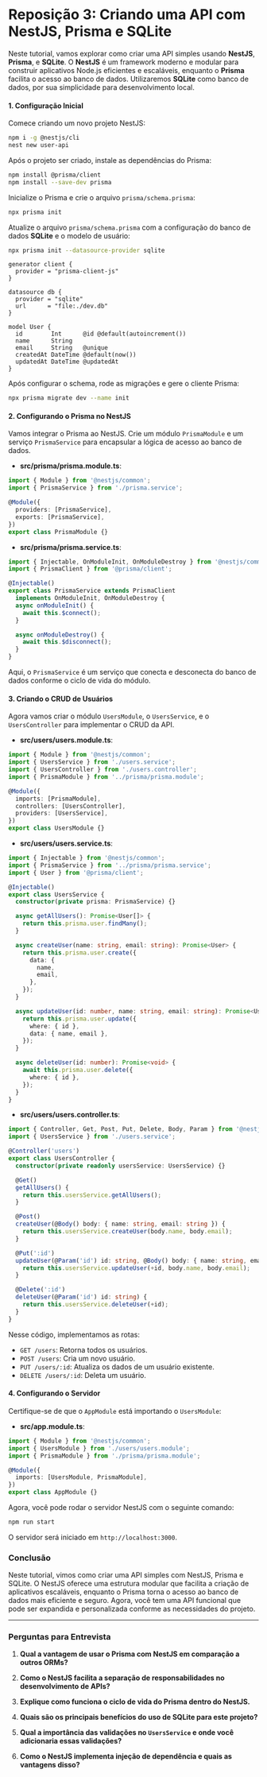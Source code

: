 # Reposição 3: Criando uma API com NestJS, Prisma e SQLite

Neste tutorial, vamos explorar como criar uma API simples usando **NestJS**, **Prisma**, e **SQLite**. O **NestJS** é um framework moderno e modular para construir aplicativos Node.js eficientes e escaláveis, enquanto o **Prisma** facilita o acesso ao banco de dados. Utilizaremos **SQLite** como banco de dados, por sua simplicidade para desenvolvimento local.

#### 1. Configuração Inicial

Comece criando um novo projeto NestJS:

```bash
npm i -g @nestjs/cli
nest new user-api
```

Após o projeto ser criado, instale as dependências do Prisma:

```bash
npm install @prisma/client
npm install --save-dev prisma
```

Inicialize o Prisma e crie o arquivo `prisma/schema.prisma`:

```bash
npx prisma init
```

Atualize o arquivo `prisma/schema.prisma` com a configuração do banco de dados **SQLite** e o modelo de usuário:
```bash
npx prisma init --datasource-provider sqlite
```

```prisma
generator client {
  provider = "prisma-client-js"
}

datasource db {
  provider = "sqlite"
  url      = "file:./dev.db"
}

model User {
  id        Int      @id @default(autoincrement())
  name      String
  email     String   @unique
  createdAt DateTime @default(now())
  updatedAt DateTime @updatedAt
}
```

Após configurar o schema, rode as migrações e gere o cliente Prisma:

```bash
npx prisma migrate dev --name init
```

#### 2. Configurando o Prisma no NestJS

Vamos integrar o Prisma ao NestJS. Crie um módulo `PrismaModule` e um serviço `PrismaService` para encapsular a lógica de acesso ao banco de dados.

- **src/prisma/prisma.module.ts**:

```ts
import { Module } from '@nestjs/common';
import { PrismaService } from './prisma.service';

@Module({
  providers: [PrismaService],
  exports: [PrismaService],
})
export class PrismaModule {}
```

- **src/prisma/prisma.service.ts**:

```ts
import { Injectable, OnModuleInit, OnModuleDestroy } from '@nestjs/common';
import { PrismaClient } from '@prisma/client';

@Injectable()
export class PrismaService extends PrismaClient
  implements OnModuleInit, OnModuleDestroy {
  async onModuleInit() {
    await this.$connect();
  }

  async onModuleDestroy() {
    await this.$disconnect();
  }
}
```

Aqui, o `PrismaService` é um serviço que conecta e desconecta do banco de dados conforme o ciclo de vida do módulo.

#### 3. Criando o CRUD de Usuários

Agora vamos criar o módulo `UsersModule`, o `UsersService`, e o `UsersController` para implementar o CRUD da API.

- **src/users/users.module.ts**:

```ts
import { Module } from '@nestjs/common';
import { UsersService } from './users.service';
import { UsersController } from './users.controller';
import { PrismaModule } from '../prisma/prisma.module';

@Module({
  imports: [PrismaModule],
  controllers: [UsersController],
  providers: [UsersService],
})
export class UsersModule {}
```

- **src/users/users.service.ts**:

```ts
import { Injectable } from '@nestjs/common';
import { PrismaService } from '../prisma/prisma.service';
import { User } from '@prisma/client';

@Injectable()
export class UsersService {
  constructor(private prisma: PrismaService) {}

  async getAllUsers(): Promise<User[]> {
    return this.prisma.user.findMany();
  }

  async createUser(name: string, email: string): Promise<User> {
    return this.prisma.user.create({
      data: {
        name,
        email,
      },
    });
  }

  async updateUser(id: number, name: string, email: string): Promise<User> {
    return this.prisma.user.update({
      where: { id },
      data: { name, email },
    });
  }

  async deleteUser(id: number): Promise<void> {
    await this.prisma.user.delete({
      where: { id },
    });
  }
}
```

- **src/users/users.controller.ts**:

```ts
import { Controller, Get, Post, Put, Delete, Body, Param } from '@nestjs/common';
import { UsersService } from './users.service';

@Controller('users')
export class UsersController {
  constructor(private readonly usersService: UsersService) {}

  @Get()
  getAllUsers() {
    return this.usersService.getAllUsers();
  }

  @Post()
  createUser(@Body() body: { name: string, email: string }) {
    return this.usersService.createUser(body.name, body.email);
  }

  @Put(':id')
  updateUser(@Param('id') id: string, @Body() body: { name: string, email: string }) {
    return this.usersService.updateUser(+id, body.name, body.email);
  }

  @Delete(':id')
  deleteUser(@Param('id') id: string) {
    return this.usersService.deleteUser(+id);
  }
}
```

Nesse código, implementamos as rotas:
- `GET /users`: Retorna todos os usuários.
- `POST /users`: Cria um novo usuário.
- `PUT /users/:id`: Atualiza os dados de um usuário existente.
- `DELETE /users/:id`: Deleta um usuário.

#### 4. Configurando o Servidor

Certifique-se de que o `AppModule` está importando o `UsersModule`:

- **src/app.module.ts**:

```ts
import { Module } from '@nestjs/common';
import { UsersModule } from './users/users.module';
import { PrismaModule } from './prisma/prisma.module';

@Module({
  imports: [UsersModule, PrismaModule],
})
export class AppModule {}
```

Agora, você pode rodar o servidor NestJS com o seguinte comando:

```bash
npm run start
```

O servidor será iniciado em `http://localhost:3000`.

### Conclusão

Neste tutorial, vimos como criar uma API simples com NestJS, Prisma e SQLite. O NestJS oferece uma estrutura modular que facilita a criação de aplicativos escaláveis, enquanto o Prisma torna o acesso ao banco de dados mais eficiente e seguro. Agora, você tem uma API funcional que pode ser expandida e personalizada conforme as necessidades do projeto.

---

### Perguntas para Entrevista

1. **Qual a vantagem de usar o Prisma com NestJS em comparação a outros ORMs?**  

2. **Como o NestJS facilita a separação de responsabilidades no desenvolvimento de APIs?**  

3. **Explique como funciona o ciclo de vida do Prisma dentro do NestJS.**  

4. **Quais são os principais benefícios do uso de SQLite para este projeto?**  

5. **Qual a importância das validações no `UsersService` e onde você adicionaria essas validações?**  

6. **Como o NestJS implementa injeção de dependência e quais as vantagens disso?**  


